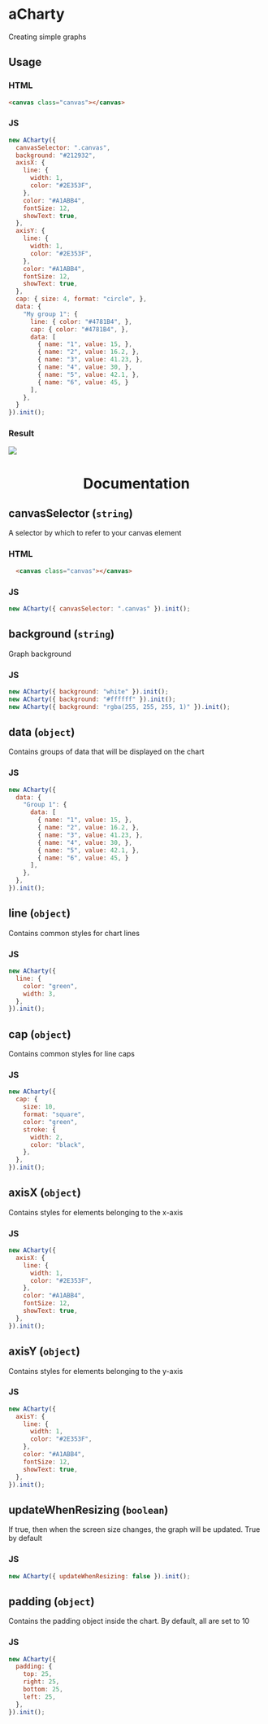 # aCharty

Creating simple graphs

## Usage

  ### HTML
  ```html
  <canvas class="canvas"></canvas>
  ```

  ### JS
  ```js
  new ACharty({
    canvasSelector: ".canvas",
    background: "#212932",
    axisX: {
      line: {
        width: 1,
        color: "#2E353F",
      },
      color: "#A1ABB4",
      fontSize: 12,
      showText: true,
    },
    axisY: {
      line: {
        width: 1,
        color: "#2E353F",
      },
      color: "#A1ABB4",
      fontSize: 12,
      showText: true,
    },
    cap: { size: 4, format: "circle", },
    data: {
      "My group 1": {
        line: { color: "#4781B4", },
        cap: { color: "#4781B4", },
        data: [
          { name: "1", value: 15, },
          { name: "2", value: 16.2, },
          { name: "3", value: 41.23, },
          { name: "4", value: 30, },
          { name: "5", value: 42.1, },
          { name: "6", value: 45, }
        ],
      },
    }
  }).init();
  ```

  ### Result
  <img src="./.github/usage.jpg" />

<center>
  <h1>Documentation</h1>
</center>

## canvasSelector (`string`)
A selector by which to refer to your canvas element

### HTML
```html
  <canvas class="canvas"></canvas>
```

### JS
```js
new ACharty({ canvasSelector: ".canvas" }).init();
```

## background (`string`)
Graph background

### JS
```js
new ACharty({ background: "white" }).init();
new ACharty({ background: "#ffffff" }).init();
new ACharty({ background: "rgba(255, 255, 255, 1)" }).init();
```

## data (`object`)
Contains groups of data that will be displayed on the chart

### JS
```js
new ACharty({
  data: {
    "Group 1": {
      data: [
        { name: "1", value: 15, },
        { name: "2", value: 16.2, },
        { name: "3", value: 41.23, },
        { name: "4", value: 30, },
        { name: "5", value: 42.1, },
        { name: "6", value: 45, }
      ],
    },
  },
}).init();
```

## line (`object`)
Contains common styles for chart lines

### JS
```js
new ACharty({
  line: {
    color: "green",
    width: 3,
  },
}).init();
```

## cap (`object`)
Contains common styles for line caps

### JS
```js
new ACharty({
  cap: {
    size: 10,
    format: "square",
    color: "green",
    stroke: {
      width: 2,
      color: "black",
    },
  },
}).init();
```

## axisX (`object`)
Contains styles for elements belonging to the x-axis

### JS
```js
new ACharty({
  axisX: {
    line: {
      width: 1,
      color: "#2E353F",
    },
    color: "#A1ABB4",
    fontSize: 12,
    showText: true,
  },
}).init();
```

## axisY (`object`)
Contains styles for elements belonging to the y-axis

### JS
```js
new ACharty({
  axisY: {
    line: {
      width: 1,
      color: "#2E353F",
    },
    color: "#A1ABB4",
    fontSize: 12,
    showText: true,
  },
}).init();
```

## updateWhenResizing (`boolean`)
If true, then when the screen size changes, the graph will be updated. True by default

### JS
```js
new ACharty({ updateWhenResizing: false }).init();
```

## padding (`object`)
Contains the padding object inside the chart. By default, all are set to 10

### JS
```js
new ACharty({
  padding: {
    top: 25,
    right: 25,
    bottom: 25,
    left: 25,
  },
}).init();
```